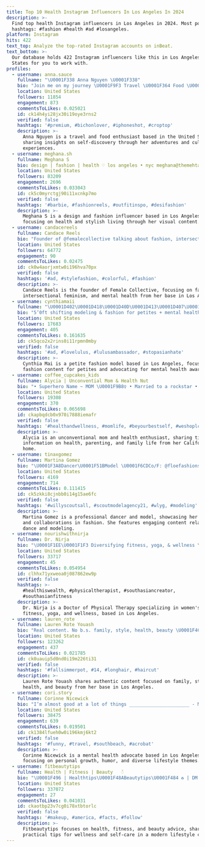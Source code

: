 ```yaml
---
title: Top 10 Health Instagram Influencers In Los Angeles In 2024
description: >-
  Find top health Instagram influencers in Los Angeles in 2024. Most popular
  hashtags: #fashion #health #ad #losangeles.
platform: Instagram
hits: 422
text_top: Analyze the top-rated Instagram accounts on inBeat.
text_bottom: >-
  Our database holds 422 Instagram influencers like this in Los Angeles, United
  States for you to work with.
profiles:
  - username: anna.sauce
    fullname: "\U0001F338 Anna Nguyen \U0001F338"
    bio: "Join me on my journey \U0001F9F3 Travel \U0001F364 Food \U0001F9D8\U0001F3FB‍♀️ Self Discovery \U0001F4E7 For serious inquiries: annanguyeny@gmail.com"
    location: United States
    followers: 11854
    engagement: 873
    commentsToLikes: 0.025021
    id: ck14h4yi28jx30i19oye3rns2
    verified: false
    hashtags: '#premium, #bichonlover, #iphoneshot, #croptop'
    description: >-
      Anna Nguyen is a travel and food enthusiast based in the United States,
      sharing insights on self-discovery through her adventures and culinary
      experiences.
  - username: meghana.sh
    fullname: Meghana S
    bio: design | fashion | health ♡ los angeles • nyc meghana@themehtagroup.com
    location: United States
    followers: 83209
    engagement: 2696
    commentsToLikes: 0.033043
    id: ck5c0myrctgj90i11xcnkp7mo
    verified: false
    hashtags: '#barbie, #fashionreels, #outfitinspo, #desifashion'
    description: >-
      Meghana S is a design and fashion influencer based in Los Angeles and NYC,
      focusing on health and stylish living through her visual content.
  - username: candacereels
    fullname: Candace Reels
    bio: "Founder of @femalecollective talking about fashion, intersectional feminism, and mental health \U0001F4CDLos Angeles \U0001F48C candace@dulcedo.com"
    location: United States
    followers: 64772
    engagement: 90
    commentsToLikes: 0.02475
    id: ck0w4aorjxmtw0i196hva70px
    verified: false
    hashtags: '#ad, #stylefashion, #colorful, #fashion'
    description: >-
      Candace Reels is the founder of Female Collective, focusing on fashion,
      intersectional feminism, and mental health from her base in Los Angeles.
  - username: cynthiamaii
    fullname: "\U0001D402\U0001D418\U0001D40D\U0001D413\U0001D407\U0001D408\U0001D400 • Petite Fashion Model"
    bio: "5’0ft shifting modeling & fashion for petites + mental health advocate los angeles ♡ @rolemodelsmgmt \U0001F48C booking@cynthiamai.com \U0001F3B6 tiktok: cynthiamaii"
    location: United States
    followers: 17683
    engagement: 405
    commentsToLikes: 0.161635
    id: ck5qco2x2rins0i11rpmn0mby
    verified: false
    hashtags: '#ad, #lovelulus, #lulusambassador, #stopasianhate'
    description: >-
      Cynthia Mai is a petite fashion model based in Los Angeles, focusing on
      fashion content for petites and advocating for mental health awareness.
  - username: coffee_cupcakes_kids
    fullname: Alycia | Unconvential Mom & Health Nut
    bio: "• Superhero Name ~ MOM \U0001F9B8‍♀️ • Married to a rockstar • Sharing health info/tips • New York native, resides in Cali ❤️ • \U0001F4E7 to Collab \U0001F44D\U0001F3FC"
    location: United States
    followers: 19308
    engagement: 370
    commentsToLikes: 0.065698
    id: ckapbqdcb0x970i7888iemafr
    verified: false
    hashtags: '#healthandwellness, #momlife, #beyourbestself, #weshoplc'
    description: >-
      Alycia is an unconventional mom and health enthusiast, sharing tips and
      information on health, parenting, and family life from her California
      home.
  - username: tinaxgomez
    fullname: Martina Gomez
    bio: "\U0001F3A8Dancer\U0001F51BModel \U0001F6CDCo/F: @floefashions \U0001F3A5Rehab(Winter In Paris)Brent Faiyaz ✨Go for it babe"
    location: United States
    followers: 4169
    engagement: 714
    commentsToLikes: 0.111415
    id: ck5zkki8cjnbb0i14g15ae6fc
    verified: false
    hashtags: '#willyscoutsall, #scoutmodelagency21, #wlyg, #modeling'
    description: >-
      Martina Gomez is a professional dancer and model, showcasing her artistry
      and collaborations in fashion. She features engaging content related to
      dance and modeling.
  - username: nourishwithnirja
    fullname: Dr. Nirja
    bio: "\U0001F1EE\U0001F1F3 Diversifying fitness, yoga, & wellness \U0001F469\U0001F3FD‍⚕️Doctor of Physical Therapy | \U0001F4CDLA \U0001F4AA\U0001F3FDWomen’s Health @coachedbynirj \U0001F4E7hello@nourishwithnirja.com"
    location: United States
    followers: 33717
    engagement: 45
    commentsToLikes: 0.054954
    id: clhhx71yxweoa0j087862ew9p
    verified: false
    hashtags: >-
      #healthiswealth, #physicaltherapist, #southasiancreator,
      #southasianfitness
    description: >-
      Dr. Nirja is a Doctor of Physical Therapy specializing in women's health,
      fitness, yoga, and wellness, based in Los Angeles.
  - username: lauren_rote
    fullname: Lauren Rote Youash
    bio: "Real content. No b.s. family, style, health, beauty \U0001F4CDLos Angeles"
    location: United States
    followers: 123262
    engagement: 437
    commentsToLikes: 0.021785
    id: ck0uauip5d0nd0i19m226ti31
    verified: false
    hashtags: '#fallsimmerpot, #14, #longhair, #haircut'
    description: >-
      Lauren Rote Youash shares authentic content focused on family, style,
      health, and beauty from her base in Los Angeles.
  - username: cori.story
    fullname: Corinne Nicewick
    bio: "I’m almost good at a lot of things ______________________ - Mental Health Advocate - \U0001F4CDLos Angeles, CA"
    location: United States
    followers: 38475
    engagement: 639
    commentsToLikes: 0.019501
    id: ck1384lfueh0w0i196kmj6kt2
    verified: false
    hashtags: '#funny, #travel, #southbeach, #acrobat'
    description: >-
      Corinne Nicewick is a mental health advocate based in Los Angeles,
      focusing on personal growth, humor, and diverse lifestyle themes.
  - username: fitbeautytips
    fullname: Health | Fitness | Beauty   ᭲
    bio: "\U0001F496 | Healthtips\U0001F48ABeautytips\U0001F484 ♻️ | DM For Removal / Credits \U0001F4E7 | business enquiry - voguenyog@gmail.com"
    location: United States
    followers: 337072
    engagement: 27
    commentsToLikes: 0.041031
    id: ckaotbp23v7cg0i78xtbtorlc
    verified: false
    hashtags: '#makeup, #america, #facts, #follow'
    description: >-
      Fitbeautytips focuses on health, fitness, and beauty advice, sharing
      practical tips for wellness and self-care in a modern lifestyle context.
---
```



